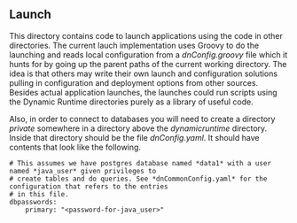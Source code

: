## Launch

This directory contains code to launch applications using the code in other directories. The current lauch implementation
uses Groovy to do the launching and reads local configuration from a *dnConfig.groovy* file which it hunts for
by going up the parent paths of the current working directory. The idea is that others may write their own launch 
and configuration solutions pulling in configuration and deployment options from other sources. Besides actual 
application launches, the launches could run scripts using the Dynamic Runtime directories purely as a library of 
useful code. 

Also, in order to connect to databases you will need to create a directory *private* somewhere in a directory
above the *dynamicruntime* directory. Inside that directory should be the file *dnConfig.yaml*. It should
have contents that look like the following.

```$xslt
# This assumes we have postgres database named *data1* with a user named *java_user* given privileges to 
# create tables and do queries. See *dnCommonConfig.yaml* for the configuration that refers to the entries
# in this file.
dbpasswords:
    primary: "<password-for-java_user>"
```